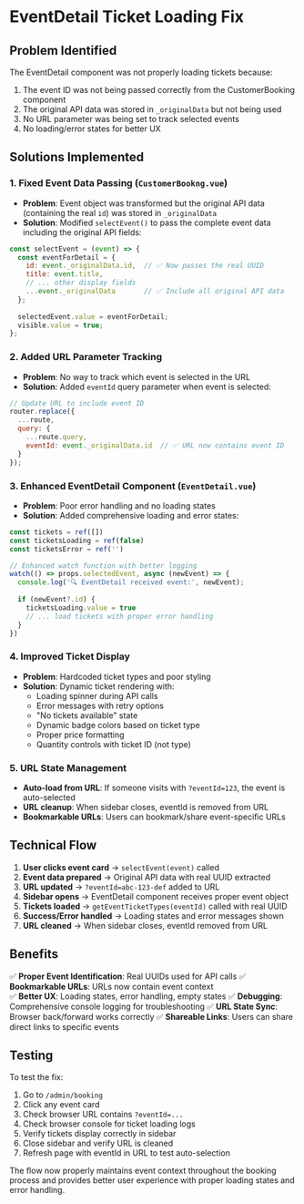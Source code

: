 # EventDetail Ticket Loading Fix

## Problem Identified
The EventDetail component was not properly loading tickets because:
1. The event ID was not being passed correctly from the CustomerBooking component
2. The original API data was stored in `_originalData` but not being used
3. No URL parameter was being set to track selected events
4. No loading/error states for better UX

## Solutions Implemented

### 1. Fixed Event Data Passing (`CustomerBookng.vue`)
- **Problem**: Event object was transformed but the original API data (containing the real `id`) was stored in `_originalData`
- **Solution**: Modified `selectEvent()` to pass the complete event data including the original API fields:

```javascript
const selectEvent = (event) => {
  const eventForDetail = {
    id: event._originalData.id,  // ✅ Now passes the real UUID
    title: event.title,
    // ... other display fields
    ...event._originalData       // ✅ Include all original API data
  };
  
  selectedEvent.value = eventForDetail;
  visible.value = true;
};
```

### 2. Added URL Parameter Tracking
- **Problem**: No way to track which event is selected in the URL
- **Solution**: Added `eventId` query parameter when event is selected:

```javascript
// Update URL to include event ID
router.replace({
  ...route,
  query: {
    ...route.query,
    eventId: event._originalData.id  // ✅ URL now contains event ID
  }
});
```

### 3. Enhanced EventDetail Component (`EventDetail.vue`)
- **Problem**: Poor error handling and no loading states
- **Solution**: Added comprehensive loading and error states:

```javascript
const tickets = ref([])
const ticketsLoading = ref(false)
const ticketsError = ref('')

// Enhanced watch function with better logging
watch(() => props.selectedEvent, async (newEvent) => {
  console.log('🔍 EventDetail received event:', newEvent);
  
  if (newEvent?.id) {
    ticketsLoading.value = true
    // ... load tickets with proper error handling
  }
})
```

### 4. Improved Ticket Display
- **Problem**: Hardcoded ticket types and poor styling
- **Solution**: Dynamic ticket rendering with:
  - Loading spinner during API calls
  - Error messages with retry options
  - "No tickets available" state
  - Dynamic badge colors based on ticket type
  - Proper price formatting
  - Quantity controls with ticket ID (not type)

### 5. URL State Management
- **Auto-load from URL**: If someone visits with `?eventId=123`, the event is auto-selected
- **URL cleanup**: When sidebar closes, eventId is removed from URL
- **Bookmarkable URLs**: Users can bookmark/share event-specific URLs

## Technical Flow

1. **User clicks event card** → `selectEvent(event)` called
2. **Event data prepared** → Original API data with real UUID extracted  
3. **URL updated** → `?eventId=abc-123-def` added to URL
4. **Sidebar opens** → EventDetail component receives proper event object
5. **Tickets loaded** → `getEventTicketTypes(eventId)` called with real UUID
6. **Success/Error handled** → Loading states and error messages shown
7. **URL cleaned** → When sidebar closes, eventId removed from URL

## Benefits

✅ **Proper Event Identification**: Real UUIDs used for API calls
✅ **Bookmarkable URLs**: URLs now contain event context  
✅ **Better UX**: Loading states, error handling, empty states
✅ **Debugging**: Comprehensive console logging for troubleshooting
✅ **URL State Sync**: Browser back/forward works correctly
✅ **Shareable Links**: Users can share direct links to specific events

## Testing
To test the fix:
1. Go to `/admin/booking`
2. Click any event card
3. Check browser URL contains `?eventId=...`
4. Check browser console for ticket loading logs
5. Verify tickets display correctly in sidebar
6. Close sidebar and verify URL is cleaned
7. Refresh page with eventId in URL to test auto-selection

The flow now properly maintains event context throughout the booking process and provides better user experience with proper loading states and error handling.